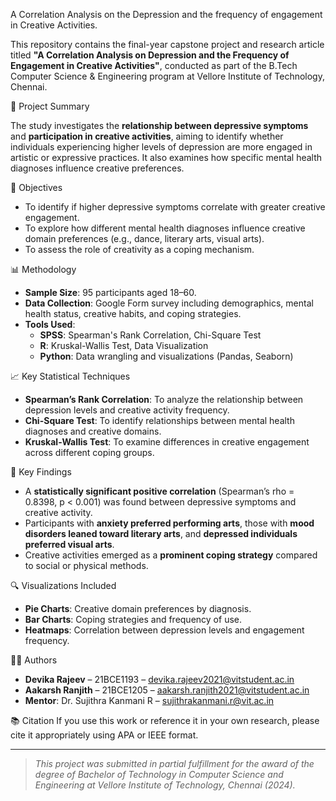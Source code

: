 A Correlation Analysis on the Depression and the frequency of engagement in Creative Activities.


This repository contains the final-year capstone project and research article titled **"A Correlation Analysis on Depression and the Frequency of Engagement in Creative Activities"**, conducted as part of the B.Tech Computer Science & Engineering program at Vellore Institute of Technology, Chennai.

📘 Project Summary

The study investigates the **relationship between depressive symptoms** and **participation in creative activities**, aiming to identify whether individuals experiencing higher levels of depression are more engaged in artistic or expressive practices. It also examines how specific mental health diagnoses influence creative preferences.

🎯 Objectives

- To identify if higher depressive symptoms correlate with greater creative engagement.
- To explore how different mental health diagnoses influence creative domain preferences (e.g., dance, literary arts, visual arts).
- To assess the role of creativity as a coping mechanism.

📊 Methodology

- **Sample Size**: 95 participants aged 18–60.
- **Data Collection**: Google Form survey including demographics, mental health status, creative habits, and coping strategies.
- **Tools Used**:
  - **SPSS**: Spearman's Rank Correlation, Chi-Square Test
  - **R**: Kruskal-Wallis Test, Data Visualization
  - **Python**: Data wrangling and visualizations (Pandas, Seaborn)

📈 Key Statistical Techniques

- **Spearman’s Rank Correlation**: To analyze the relationship between depression levels and creative activity frequency.
- **Chi-Square Test**: To identify relationships between mental health diagnoses and creative domains.
- **Kruskal-Wallis Test**: To examine differences in creative engagement across different coping groups.

📌 Key Findings

- A **statistically significant positive correlation** (Spearman’s rho = 0.8398, p < 0.001) was found between depressive symptoms and creative activity.
- Participants with **anxiety preferred performing arts**, those with **mood disorders leaned toward literary arts**, and **depressed individuals preferred visual arts**.
- Creative activities emerged as a **prominent coping strategy** compared to social or physical methods.

🔍 Visualizations Included

- **Pie Charts**: Creative domain preferences by diagnosis.
- **Bar Charts**: Coping strategies and frequency of use.
- **Heatmaps**: Correlation between depression levels and engagement frequency.


🧑‍💻 Authors

- **Devika Rajeev** – 21BCE1193 – [devika.rajeev2021@vitstudent.ac.in](mailto:devika.rajeev2021@vitstudent.ac.in)  
- **Aakarsh Ranjith** – 21BCE1205 – [aakarsh.ranjith2021@vitstudent.ac.in](mailto:aakarsh.ranjith2021@vitstudent.ac.in)  
- **Mentor**: Dr. Sujithra Kanmani R – [sujithrakanmani.r@vit.ac.in](mailto:sujithrakanmani.r@vit.ac.in)

📚 Citation
If you use this work or reference it in your own research, please cite it appropriately using APA or IEEE format.

---

> *This project was submitted in partial fulfillment for the award of the degree of Bachelor of Technology in Computer Science and Engineering at Vellore Institute of Technology, Chennai (2024).*



